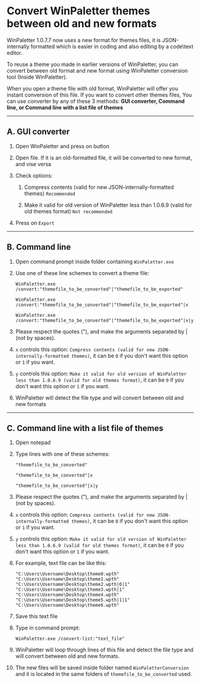 # Convert WinPaletter themes between old and new formats

WinPaletter 1.0.7.7 now uses a new format for themes files, it is JSON-internally formatted which is easier in coding and also editing by a code\text editor.

To reuse a theme you made in earlier versions of WinPaletter, you can convert between old format and new format using WinPaletter conversion tool (Inside WinPaletter).

When you open a theme file with old format, WinPaletter will offer you instant conversion of this file. If you want to convert other themes files, You can use converter by any of these 3 methods: **GUI converter, Command line, or Command line with a list file of themes**

---

## A. GUI converter

1. Open WinPaletter and press on button

2. Open file. If it is an old-formatted file, it will be converted to new format, and vise versa

3. Check options:
   
   1. Compress contents (valid for new JSON-internally-formatted themes) `Recommended`
   
   2. Make it valid for old version of WinPaletter less than 1.0.6.9 (valid for old themes format) `Not recommended`

4. Press on `Export`

---

## B. Command line

1. Open command prompt inside folder containing `WinPaletter.exe`

2. Use one of these line schemes to convert a theme file:
   
   ```
   WinPaletter.exe /convert:"themefile_to_be_converted"|"themefile_to_be_exported"
   ```
   
   ```
   WinPaletter.exe /convert:"themefile_to_be_converted"|"themefile_to_be_exported"|x
   ```
   
   ```
   WinPaletter.exe /convert:"themefile_to_be_converted"|"themefile_to_be_exported"|x|y
   ```

3. Please respect the quotes ("), and make the arguments separated by | (not by spaces).

4. `x` controls this option: `Compress contents (valid for new JSON-internally-formatted themes)`, it can be `0` if you don't want this option or `1` if you want.

5. `y` controls this option: `Make it valid for old version of WinPaletter less than 1.0.6.9 (valid for old themes format)`, it can be `0` if you don't want this option or `1` if you want.

6. WinPaletter will detect the file type and will convert between old and new formats

---

## C. Command line with a list file of themes

1. Open notepad

2. Type lines with one of these schemes:
   
   ```
   "themefile_to_be_converted"
   ```
   
   ```
   "themefile_to_be_converted"|x
   ```
   
   ```
   "themefile_to_be_converted"|x|y
   ```

3. Please respect the quotes ("), and make the arguments separated by | (not by spaces). 

4. `x` controls this option: `Compress contents (valid for new JSON-internally-formatted themes)`, it can be `0` if you don't want this option or `1` if you want.

5. `y` controls this option: `Make it valid for old version of WinPaletter less than 1.0.6.9 (valid for old themes format)`, it can be `0` if you don't want this option or `1` if you want.

6. For example, text file can be like this:
   
   ```
   "C:\Users\Username\Desktop\theme0.wpth"
   "C:\Users\Username\Desktop\theme1.wpth"
   "C:\Users\Username\Desktop\theme2.wpth|0|1"
   "C:\Users\Username\Desktop\theme3.wpth|1"
   "C:\Users\Username\Desktop\theme4.wpth"
   "C:\Users\Username\Desktop\theme5.wpth|1|1"
   "C:\Users\Username\Desktop\theme6.wpth"
   ```

7. Save this text file

8. Type in command prompt: 
   
   ```
   WinPaletter.exe /convert-list:"text_file"
   ```

9. WinPaletter will loop through lines of this file and detect the file type and will convert between old and new formats.

10. The new files will be saved inside folder named `WinPaletterConversion` and it is located in the same folders of `themefile_to_be_converted` used.